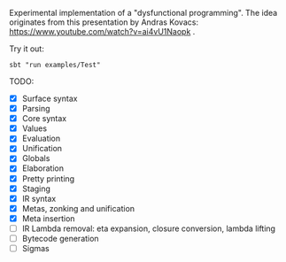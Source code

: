 Experimental implementation of a "dysfunctional programming".
The idea originates from this presentation by Andras Kovacs: https://www.youtube.com/watch?v=ai4vU1Naopk .

Try it out:
```
sbt "run examples/Test"
```

TODO:
- [x] Surface syntax
- [x] Parsing
- [x] Core syntax
- [x] Values
- [x] Evaluation
- [x] Unification
- [x] Globals
- [x] Elaboration
- [x] Pretty printing
- [x] Staging
- [x] IR syntax
- [x] Metas, zonking and unification
- [x] Meta insertion
- [ ] IR Lambda removal: eta expansion, closure conversion, lambda lifting
- [ ] Bytecode generation
- [ ] Sigmas
